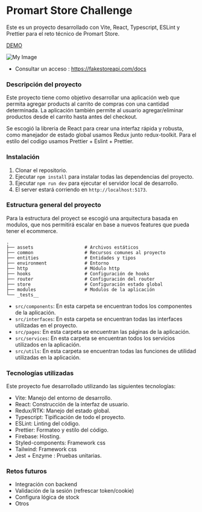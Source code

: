 # Promart Store Challenge

Este es un proyecto desarrollado con Vite, React, Typescript, ESLint y Prettier para el reto técnico de Promart Store.

[DEMO](https://promart-store-chal.web.app)

![My Image](https://i.ibb.co/3crQqDh/imagen.png)

- Consultar un acceso : https://fakestoreapi.com/docs

### Descripción del proyecto

Este proyecto tiene como objetivo desarrollar una aplicación web que permita agregar products al carrito de compras con una cantidad determinada. La aplicación también permite al usuario agregar/eliminar productos desde el carrito hasta antes del checkout.

Se escogió la libreria de React para crear una interfaz rápida y robusta, como manejador de estado global usamos Redux junto redux-toolkit.
Para el estilo del codigo usamos Prettier + Eslint + Prettier.

### Instalación

1. Clonar el repositorio.
2. Ejecutar `npm install` para instalar todas las dependencias del proyecto.
3. Ejecutar `npm run dev` para ejecutar el servidor local de desarrollo.
4. El server estará corriendo en `http://localhost:5173`.

### Estructura general del proyecto

Para la estructura del proyect se escogió una arquitectura basada en modulos, que nos permitirá escalar en base a nuevos features
que pueda tener el ecommerce.

    .
    ├── assets                   # Archivos estáticos
    ├── common                   # Recursos comunes al proyecto
    ├── entities                 # Entidades y tipos
    ├── environment              # Entorno
    ├── http                     # Módulo http
    ├── hooks                    # Configuración de hooks
    ├── router                   # Configuración del router
    ├── store                    # Configuración estado global
    ├── modules                  # Modulos de la aplicación
    └── _tests__

- `src/components`: En esta carpeta se encuentran todos los componentes de la aplicación.
- `src/interfaces`: En esta carpeta se encuentran todas las interfaces utilizadas en el proyecto.
- `src/pages`: En esta carpeta se encuentran las páginas de la aplicación.
- `src/services`: En esta carpeta se encuentran todos los servicios utilizados en la aplicación.
- `src/utils`: En esta carpeta se encuentran todas las funciones de utilidad utilizadas en la aplicación.

### Tecnologías utilizadas

Este proyecto fue desarrollado utilizando las siguientes tecnologías:

- Vite: Manejo del entorno de desarrollo.
- React: Construcción de la interfaz de usuario.
- Redux/RTK: Manejo del estado global.
- Typescript: Tipificación de todo el proyecto.
- ESLint: Linting del código.
- Prettier: Formateo y estilo del código.
- Firebase: Hosting.
- Styled-components: Framework css
- Tailwind: Framework css
- Jest + Enzyme : Pruebas unitarias.

### Retos futuros

- Integración con backend
- Validación de la sesión (refrescar token/cookie)
- Configura lógica de stock
- Otros
